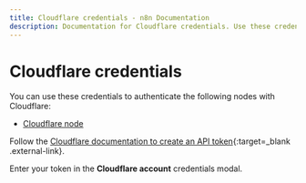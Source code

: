 ```yaml
---
title: Cloudflare credentials - n8n Documentation
description: Documentation for Cloudflare credentials. Use these credentials to authenticate Cloudflare in n8n, a workflow automation platform.
---
```


# Cloudflare credentials

You can use these credentials to authenticate the following nodes with Cloudflare:

* [Cloudflare node](/integrations/builtin/app-nodes/n8n-nodes-base.cloudflare/)

Follow the [Cloudflare documentation to create an API token](https://developers.cloudflare.com/api/get-started/create-token/){:target=_blank .external-link}.

Enter your token in the **Cloudflare account** credentials modal.

